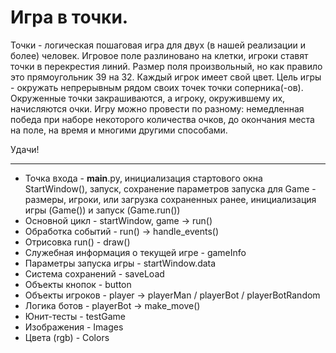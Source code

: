 # Игра в точки.

Точки - логическая пошаговая игра для двух (в нашей реализации и более) человек.
Игровое поле разлиновано на клетки, игроки ставят точки в перекрестия линий.
Размер поля произвольный, но как правило это прямоугольник 39 на 32.
Каждый игрок имеет свой цвет. Цель игры - окружать непрерывным рядом своих точек точки соперника(-ов).
Окруженные точки закрашиваются, а игроку, окружившему их, начисляются очки.
Игру можно провести по разному: немедленная победа при наборе некоторого количества очков,
до окончания места на поле, на время и многими другими способами.

Удачи!

***

- Точка входа - __main__.py, инициализация стартового окна StartWindow(), запуск, сохранение параметров запуска для Game
                - размеры, игроки, или загрузка сохраненных ранее, инициализация игры (Game()) и запуск (Game.run())
- Основной цикл - startWindow, game -> run()
- Обработка событий - run() -> handle_events()
- Отрисовка run() - draw()
- Служебная информация о текущей игре - gameInfo
- Параметры запуска игры - startWindow.data
- Система сохранений - saveLoad
- Объекты кнопок - button
- Объекты игроков - player -> playerMan / playerBot / playerBotRandom
- Логика ботов - playerBot -> make_move()
- Юнит-тесты - testGame
- Изображения - Images
- Цвета (rgb) - Colors
